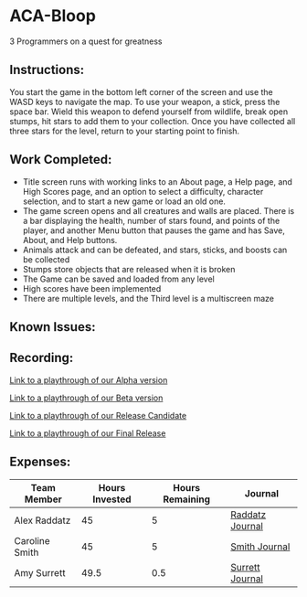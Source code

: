 # ACA-Bloop
3 Programmers on a quest for greatness

##  Instructions:
You start the game in the bottom left corner of the screen and use the WASD keys to navigate the map. To use your weapon, a stick, press the space bar. Wield this weapon to defend yourself from wildlife, break open stumps, hit stars to add them to your collection. Once you have collected all three stars for the level, return to your starting point to finish. 

## Work Completed:
* Title screen runs with working links to an About page, a Help page, and High Scores page, and an option to select a difficulty, character selection, and to start a new game or load an old one.
* The game screen opens and all creatures and walls are placed. There is a bar displaying the health, number of stars found, and points of the player, and another Menu button that pauses the game and has Save, About, and Help buttons.
* Animals attack and can be defeated, and stars, sticks, and boosts can be collected
* Stumps store objects that are released when it is broken
* The Game can be saved and loaded from any level
* High scores have been implemented 
* There are multiple levels, and the Third level is a multiscreen maze

## Known Issues:

## Recording:
[Link to a playthrough of our Alpha version](https://tinyurl.com/team-2-alpha)

[Link to a playthrough of our Beta version](https://drive.google.com/open?id=1KcwiC_eocVph_SlbDjW_hDrSlr8vtS2j)

[Link to a playthrough of our Release Candidate](https://drive.google.com/file/d/19h5qtX23wmGLNxmPvrUlWjObDvwtbAl0/view?usp=sharing)

[Link to a playthrough of our Final Release](https://drive.google.com/file/d/1cumxH2XJplUzd8H3JRY0IzW4e9MJdGlL/view?usp=sharing)

## Expenses:

|Team Member | Hours Invested | Hours Remaining | Journal |     
|------|--------------------|---------------------| ---------- |     
|Alex Raddatz  |45 | 5 | [Raddatz Journal](https://github.com/ACA-RSS/ACA-Bloop/wiki/Raddatz-Journal) |      
|Caroline Smith | 45 | 5 | [Smith Journal](https://github.com/ACA-RSS/ACA-Bloop/wiki/Smith-Journal) |         
|Amy Surrett | 49.5 | 0.5 | [Surrett Journal](https://github.com/ACA-RSS/ACA-Bloop/wiki/Surrett-Journal) |      
